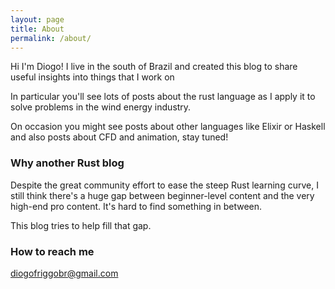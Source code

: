 ```yaml
---
layout: page
title: About
permalink: /about/
---
```


Hi I'm Diogo! I live in the south of Brazil and created this blog to share useful insights into things that I work on

In particular you'll see lots of posts about the rust language as I apply it to solve problems in the wind energy industry.

On occasion you might see posts about other languages like Elixir or Haskell and also posts about CFD and animation, stay tuned!

### Why another Rust blog

Despite the great community effort to ease the steep Rust learning curve, I still think there's a huge gap between
beginner-level content and the very high-end pro content. It's hard to find something in between.

This blog tries to help fill that gap.

### How to reach me

[diogofriggobr@gmail.com](diogofriggobr@gmail.com)